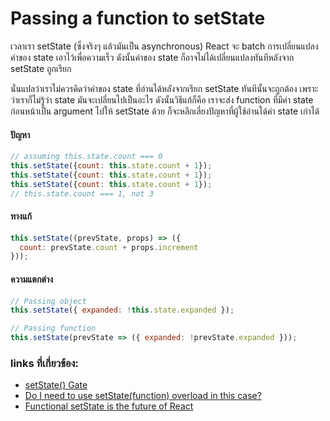 # Passing a function to setState
เวลาเรา setState (ซึ่งจริงๆ แล้วมันเป็น asynchronous)
React จะ batch การเปลี่ยนแปลงค่าของ state เอาไว้เพื่อความเร็ว ดังนั้นค่าของ state ก็อาจไม่ได้เปลี่ยนแปลงทันทีหลังจาก setState ถูกเรียก

นั่นแปลว่าเราไม่ควรคิดว่าค่าของ state ที่อ่านได้หลังจากเรียก setState ทันทีนั้นจะถูกต้อง เพราะว่าเราก็ไม่รู้ว่า state มันจะเปลี่ยนไปเป็นอะไร
ดังนั้นวิธีแก้ก็คือ เราจะส่ง function ที่มีค่า state ก่อนหน้าเป็น argument ไปให้ setState ด้วย ก็จะหลีกเลี่ยงปัญหาที่ผู้ใช้อ่านได้ค่า state เก่าได้

#### ปัญหา
```javascript
// assuming this.state.count === 0
this.setState({count: this.state.count + 1});
this.setState({count: this.state.count + 1});
this.setState({count: this.state.count + 1});
// this.state.count === 1, not 3
```
#### ทางแก้
```javascript
this.setState((prevState, props) => ({
  count: prevState.count + props.increment
}));
```

#### ความแตกต่าง
```javascript
// Passing object
this.setState({ expanded: !this.state.expanded });

// Passing function
this.setState(prevState => ({ expanded: !prevState.expanded }));
```

### links ที่เกี่ยวข้อง:
- [setState() Gate](https://medium.com/javascript-scene/setstate-gate-abc10a9b2d82)
- [Do I need to use setState(function) overload in this case?](http://stackoverflow.com/questions/43428456/do-i-need-to-use-setstatefunction-overload-in-this-case/43440790#43440790)
- [Functional setState is the future of React](https://medium.freecodecamp.com/functional-setstate-is-the-future-of-react-374f30401b6b)

